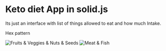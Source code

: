 # Keto diet App in solid.js

Its just an interface with list of things allowed to eat and how much Intake.


Hex pattern

![Fruits & Veggies & Nuts & Seeds](./img/table1.png)
![Meat & Fish](./img/table2.png)
